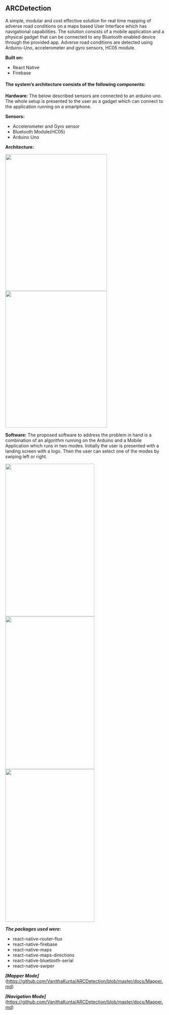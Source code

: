 ## ARCDetection

A simple, modular and cost effective solution for real time mapping of adverse road conditions on a maps based User Interface which has navigational capabilities. 
The solution consists of a mobile application and a physical gadget that can be connected to any Bluetooth enabled device through the provided app. 
Adverse road conditions are detected using Arduino-Uno, accelerometer and gyro sensors, HC05 module.

**Built on:**
  - React Native
  - Firebase

#### The system’s architecture consists of the following components:

**Hardware:**
  The below described sensors are connected to an arduino uno. The whole setup is presented to the user as a gadget which can connect to the application running on a smartphone.

**Sensors:**
- Accelerometer and Gyro sensor
- Bluetooth Module(HC05)
- Arduino Uno


 **Architecture:**
 
 <img src="https://github.com/VanithaKunta/ARCDetection/blob/master/src/outputs/arc1.jpg" width="320" height="430">          <img src="https://github.com/VanithaKunta/ARCDetection/blob/master/src/outputs/arc2.jpg" width="320" height="430">

**Software:**
  The proposed software to address the problem in hand is a combination of an algorithm running on the Arduino and a Mobile Application which runs in two modes. Initially the user is presented with a landing screen with a logo. Then the user can select one of the modes by swiping left or right.
  
   <img src="https://github.com/VanithaKunta/ARCDetection/blob/master/src/outputs/navMode.jpg" width="280" height="480">   <img src="https://github.com/VanithaKunta/ARCDetection/blob/master/src/outputs/main.jpg" width="280" height="480">   <img src="https://github.com/VanithaKunta/ARCDetection/blob/master/src/outputs/mapMode.jpg" width="280" height="480">

***The packages used were:*** 
- react-native-router-flux
- react-native-firebase
- react-native-maps
- react-native-maps-directions
- react-native-bluetooth-serial
- react-native-swiper

***[Mapper Mode]***(https://github.com/VanithaKunta/ARCDetection/blob/master/docs/Mapper.md)

***[Navigation Mode]***(https://github.com/VanithaKunta/ARCDetection/blob/master/docs/Mapper.md)
































